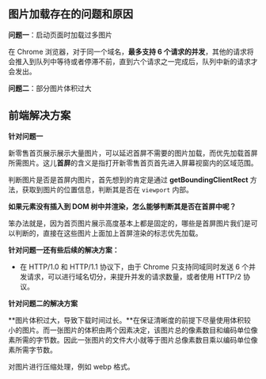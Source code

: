 ## **图片加载存在的问题和原因**

**问题一**：启动页面时加载过多图片

在 Chrome 浏览器，对于同一个域名，**最多支持 6 个请求的并发**，其他的请求将会推入到队列中等待或者停滞不前，直到六个请求之一完成后，队列中新的请求才会发出。

**问题二**：部分图片体积过大

## **前端解决方案**

**针对问题一**

新零售首页展示展示大量图片，可以延迟首屏不需要的图片加载，而优先加载首屏所需图片。这儿**首屏**的含义是指打开新零售首页首先进入屏幕视窗内的区域范围。

判断图片是否是首屏内图片，首先想到的肯定是通过 **getBoundingClientRect** 方法，获取到图片的位置信息，判断其是否在 `viewport` 内部。

**如果元素没有插入到 DOM 树中并渲染，怎么能够判断其是否在首屏中呢？**

笨办法就是，因为首页图片展示高度基本上都是固定的，哪些是首屏图片我们是可以判断的，直接在这些图片上面加上首屏渲染的标志优先加载。

**针对问题一还有些后续的解决方案：**

- 在 HTTP/1.0 和 HTTP/1.1 协议下，由于 Chrome 只支持同域同时发送 6 个并发请求，可以进行域名切分，来提升并发的请求数量，或者使用 HTTP/2 协议。

**针对问题二的解决方案**

**图片体积过大，导致下载时间过长。**在保证清晰度的前提下尽量使用体积较小的图片。而一张图片的体积由两个因素决定，该图片总的像素数目和编码单位像素所需的字节数。因此一张图片的文件大小就等于图片总像素数目乘以编码单位像素所需字节数。

对图片进行压缩处理，例如 webp 格式。